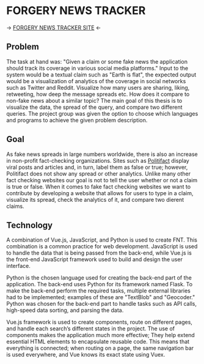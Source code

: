 # FORGERY NEWS TRACKER
→ [FORGERY NEWS TRACKER SITE](https://ramtinhaf.github.io/) ←

## Problem
The task at hand was: "Given a claim or some fake news the application should track its coverage in various social media platforms." Input to the system would be a textual claim such as "Earth is flat", the expected output would be a visualization of analytics of the coverage in social networks such as Twitter and Reddit. Visualize how many users are sharing, liking, retweeting, how deep the message spreads etc. How does it compare to non-fake news about a similar topic? The main goal of this thesis is to visualize the data, the spread of the query, and compare two different queries. The project group was given the option to choose which languages and programs to achieve the given problem description.

## Goal
As fake news spreads in large numbers worldwide, there is also an increase in non-profit fact-checking organizations. Sites such as [Politifact](https://Politifact.com/) display viral posts and articles and, in turn, label them as false or true; however, Politifact does not show any spread or other analytics. Unlike many other fact checking websites our goal is not to tell the user whether or not a claim is true or false. When it comes to fake fact checking websites we want to contribute by developing a website that allows for users to type in a claim, visualize its spread, check the analytics of it, and compare two dierent claims.

## Technology
A combination of Vue.js, JavaScript, and Python is used to create FNT. This combination is a common practice for web development. JavaScript is used to handle the data that is being passed from the back-end, while Vue.js is the front-end JavaScript framework used to build and design the user interface. 

Python is the chosen language used for creating the back-end part of the application. The back-end uses Python for its framework named Flask. To make the back-end perform the required tasks, multiple external libraries had to be implemented; examples of these are "TextBlob" and "Geocoder." Python was chosen for the back-end part to handle tasks such as API calls, high-speed data sorting, and parsing the data. 

Vue.js framework is used to create components, route on different pages, and handle each search’s different states in the project. The use of components makes the application much more effective; They help extend essential HTML elements to encapsulate reusable code. This means that everything is connected; when routing on a page, the same navigation bar is used everywhere, and Vue knows its exact state using Vuex.




